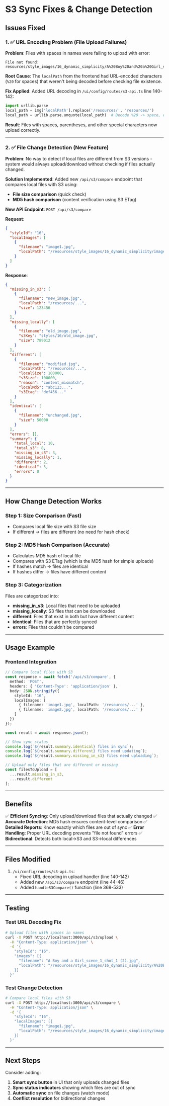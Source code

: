 # S3 Sync Fixes & Change Detection

## Issues Fixed

### 1. ✅ URL Encoding Problem (File Upload Failures)

**Problem**: Files with spaces in names were failing to upload with error:
```
File not found: resources/style_images/16_dynamic_simplicity/A%20Boy%20and%20a%20Girl_scene_1_shot_1%20(2).jpg
```

**Root Cause**: The `localPath` from the frontend had URL-encoded characters (`%20` for spaces) that weren't being decoded before checking file existence.

**Fix Applied**: Added URL decoding in `/ui/config/routes/s3-api.ts` line 140-142:
```python
import urllib.parse
local_path = img['localPath'].replace('/resources/', 'resources/')
local_path = urllib.parse.unquote(local_path)  # Decode %20 -> space, etc.
```

**Result**: Files with spaces, parentheses, and other special characters now upload correctly.

---

### 2. ✅ File Change Detection (New Feature)

**Problem**: No way to detect if local files are different from S3 versions - system would always upload/download without checking if files actually changed.

**Solution Implemented**: Added new `/api/s3/compare` endpoint that compares local files with S3 using:
- **File size comparison** (quick check)
- **MD5 hash comparison** (content verification using S3 ETag)

**New API Endpoint**: `POST /api/s3/compare`

**Request**:
```json
{
  "styleId": "16",
  "localImages": [
    {
      "filename": "image1.jpg",
      "localPath": "/resources/style_images/16_dynamic_simplicity/image1.jpg"
    }
  ]
}
```

**Response**:
```json
{
  "missing_in_s3": [
    {
      "filename": "new_image.jpg",
      "localPath": "/resources/...",
      "size": 123456
    }
  ],
  "missing_locally": [
    {
      "filename": "old_image.jpg",
      "s3Key": "styles/16/old_image.jpg",
      "size": 789012
    }
  ],
  "different": [
    {
      "filename": "modified.jpg",
      "localPath": "/resources/...",
      "localSize": 100000,
      "s3Size": 100000,
      "reason": "content_mismatch",
      "localMd5": "abc123...",
      "s3Etag": "def456..."
    }
  ],
  "identical": [
    {
      "filename": "unchanged.jpg",
      "size": 50000
    }
  ],
  "errors": [],
  "summary": {
    "total_local": 10,
    "total_s3": 8,
    "missing_in_s3": 3,
    "missing_locally": 1,
    "different": 2,
    "identical": 5,
    "errors": 0
  }
}
```

---

## How Change Detection Works

### Step 1: Size Comparison (Fast)
- Compares local file size with S3 file size
- If different → files are different (no need for hash check)

### Step 2: MD5 Hash Comparison (Accurate)
- Calculates MD5 hash of local file
- Compares with S3 ETag (which is the MD5 hash for simple uploads)
- If hashes match → files are identical
- If hashes differ → files have different content

### Step 3: Categorization
Files are categorized into:
- **missing_in_s3**: Local files that need to be uploaded
- **missing_locally**: S3 files that can be downloaded
- **different**: Files that exist in both but have different content
- **identical**: Files that are perfectly synced
- **errors**: Files that couldn't be compared

---

## Usage Example

### Frontend Integration

```typescript
// Compare local files with S3
const response = await fetch('/api/s3/compare', {
  method: 'POST',
  headers: { 'Content-Type': 'application/json' },
  body: JSON.stringify({
    styleId: '16',
    localImages: [
      { filename: 'image1.jpg', localPath: '/resources/...' },
      { filename: 'image2.jpg', localPath: '/resources/...' }
    ]
  })
});

const result = await response.json();

// Show sync status
console.log(`${result.summary.identical} files in sync`);
console.log(`${result.summary.different} files need updating`);
console.log(`${result.summary.missing_in_s3} files need uploading`);

// Upload only files that are different or missing
const filesToUpload = [
  ...result.missing_in_s3,
  ...result.different
];
```

---

## Benefits

✅ **Efficient Syncing**: Only upload/download files that actually changed
✅ **Accurate Detection**: MD5 hash ensures content-level comparison
✅ **Detailed Reports**: Know exactly which files are out of sync
✅ **Error Handling**: Proper URL decoding prevents "file not found" errors
✅ **Bidirectional**: Detects both local→S3 and S3→local differences

---

## Files Modified

1. `/ui/config/routes/s3-api.ts`:
   - Fixed URL decoding in upload handler (line 140-142)
   - Added new `/api/s3/compare` endpoint (line 44-46)
   - Added `handleS3Compare()` function (line 368-533)

---

## Testing

### Test URL Decoding Fix
```bash
# Upload files with spaces in names
curl -X POST http://localhost:3000/api/s3/upload \
  -H "Content-Type: application/json" \
  -d '{
    "styleId": "16",
    "images": [{
      "filename": "A Boy and a Girl_scene_1_shot_1 (2).jpg",
      "localPath": "/resources/style_images/16_dynamic_simplicity/A%20Boy%20and%20a%20Girl_scene_1_shot_1%20(2).jpg"
    }]
  }'
```

### Test Change Detection
```bash
# Compare local files with S3
curl -X POST http://localhost:3000/api/s3/compare \
  -H "Content-Type: application/json" \
  -d '{
    "styleId": "16",
    "localImages": [{
      "filename": "image1.jpg",
      "localPath": "/resources/style_images/16_dynamic_simplicity/image1.jpg"
    }]
  }'
```

---

## Next Steps

Consider adding:
1. **Smart sync button** in UI that only uploads changed files
2. **Sync status indicators** showing which files are out of sync
3. **Automatic sync** on file changes (watch mode)
4. **Conflict resolution** for bidirectional changes
